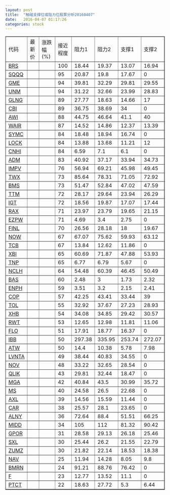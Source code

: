 ```yaml
---
layout: post
title:  "触碰支撑位或阻力位股票分析20160407"
date:   2016-04-07 01:17:26
categories: stock
---
```

<script type="text/javascript">
var stockList = []
stockList.push('gb_brs');
stockList.push('gb_sqqq');
stockList.push('gb_gme');
stockList.push('gb_unm');
stockList.push('gb_glng');
stockList.push('gb_cbi');
stockList.push('gb_awi');
stockList.push('gb_wair');
stockList.push('gb_symc');
stockList.push('gb_lock');
stockList.push('gb_cnhi');
stockList.push('gb_adm');
stockList.push('gb_impv');
stockList.push('gb_twx');
stockList.push('gb_bms');
stockList.push('gb_ttm');
stockList.push('gb_igt');
stockList.push('gb_rax');
stockList.push('gb_ezpw');
stockList.push('gb_finl');
stockList.push('gb_now');
stockList.push('gb_tcb');
stockList.push('gb_xbi');
stockList.push('gb_tnp');
stockList.push('gb_nclh');
stockList.push('gb_bas');
stockList.push('gb_enph');
stockList.push('gb_cop');
stockList.push('gb_tol');
stockList.push('gb_xhb');
stockList.push('gb_rwt');
stockList.push('gb_flo');
stockList.push('gb_ibb');
stockList.push('gb_atw');
stockList.push('gb_lvnta');
stockList.push('gb_nov');
stockList.push('gb_qlik');
stockList.push('gb_mga');
stockList.push('gb_ms');
stockList.push('gb_axl');
stockList.push('gb_car');
stockList.push('gb_alny');
stockList.push('gb_midd');
stockList.push('gb_gpor');
stockList.push('gb_sxl');
stockList.push('gb_zumz');
stockList.push('gb_nav');
stockList.push('gb_bmrn');
stockList.push('gb_f');
stockList.push('gb_ptct');
</script>
<table border="1">
 <tr>
 <td>代码</td>
 <td>最新价</td>
 <td>涨跌幅(%)</td>
 <td>接近程度</td>
 <td>阻力1</td>
 <td>阻力2</td>
 <td>支撑1</td>
 <td>支撑2</td>
</tr>
  <tr id="brs" class="red">
  <td><a href="http://stock.finance.sina.com.cn/usstock/quotes/BRS.html" target="_blank">BRS</a></td><td></td><td></td><td>100</td><td>18.44</td><td>19.37</td><td>13.07</td><td>16.94</td></tr>
  <tr id="sqqq" class="green">
  <td><a href="http://stock.finance.sina.com.cn/usstock/quotes/SQQQ.html" target="_blank">SQQQ</a></td><td></td><td></td><td>95</td><td>20.87</td><td>19.8</td><td>17.67</td><td>0</td></tr>
  <tr id="gme" class="green">
  <td><a href="http://stock.finance.sina.com.cn/usstock/quotes/GME.html" target="_blank">GME</a></td><td></td><td></td><td>94</td><td>39.81</td><td>32.29</td><td>29.81</td><td>29.55</td></tr>
  <tr id="unm" class="red">
  <td><a href="http://stock.finance.sina.com.cn/usstock/quotes/UNM.html" target="_blank">UNM</a></td><td></td><td></td><td>94</td><td>31.22</td><td>32.66</td><td>23.99</td><td>28.83</td></tr>
  <tr id="glng" class="green">
  <td><a href="http://stock.finance.sina.com.cn/usstock/quotes/GLNG.html" target="_blank">GLNG</a></td><td></td><td></td><td>89</td><td>27.77</td><td>18.63</td><td>14.66</td><td>17</td></tr>
  <tr id="cbi" class="green">
  <td><a href="http://stock.finance.sina.com.cn/usstock/quotes/CBI.html" target="_blank">CBI</a></td><td></td><td></td><td>89</td><td>36.75</td><td>38.69</td><td>34</td><td>0</td></tr>
  <tr id="awi" class="green">
  <td><a href="http://stock.finance.sina.com.cn/usstock/quotes/AWI.html" target="_blank">AWI</a></td><td></td><td></td><td>88</td><td>44.75</td><td>46.64</td><td>41.1</td><td>40</td></tr>
  <tr id="wair" class="red">
  <td><a href="http://stock.finance.sina.com.cn/usstock/quotes/WAIR.html" target="_blank">WAIR</a></td><td></td><td></td><td>87</td><td>14.52</td><td>14.86</td><td>12.37</td><td>13.39</td></tr>
  <tr id="symc" class="green">
  <td><a href="http://stock.finance.sina.com.cn/usstock/quotes/SYMC.html" target="_blank">SYMC</a></td><td></td><td></td><td>84</td><td>18.48</td><td>18.94</td><td>16.74</td><td>0</td></tr>
  <tr id="lock" class="green">
  <td><a href="http://stock.finance.sina.com.cn/usstock/quotes/LOCK.html" target="_blank">LOCK</a></td><td></td><td></td><td>84</td><td>13.88</td><td>13.68</td><td>11.21</td><td>12</td></tr>
  <tr id="cnhi" class="green">
  <td><a href="http://stock.finance.sina.com.cn/usstock/quotes/CNHI.html" target="_blank">CNHI</a></td><td></td><td></td><td>84</td><td>6.59</td><td>7.1</td><td>6.1</td><td>0</td></tr>
  <tr id="adm" class="green">
  <td><a href="http://stock.finance.sina.com.cn/usstock/quotes/ADM.html" target="_blank">ADM</a></td><td></td><td></td><td>83</td><td>40.92</td><td>37.17</td><td>33.94</td><td>34.73</td></tr>
  <tr id="impv" class="green">
  <td><a href="http://stock.finance.sina.com.cn/usstock/quotes/IMPV.html" target="_blank">IMPV</a></td><td></td><td></td><td>76</td><td>56.94</td><td>69.21</td><td>45.98</td><td>49.45</td></tr>
  <tr id="twx" class="green">
  <td><a href="http://stock.finance.sina.com.cn/usstock/quotes/TWX.html" target="_blank">TWX</a></td><td></td><td></td><td>73</td><td>85.64</td><td>78.31</td><td>71.05</td><td>72.92</td></tr>
  <tr id="bms" class="red">
  <td><a href="http://stock.finance.sina.com.cn/usstock/quotes/BMS.html" target="_blank">BMS</a></td><td></td><td></td><td>73</td><td>51.47</td><td>52.84</td><td>47.02</td><td>47.59</td></tr>
  <tr id="ttm" class="red">
  <td><a href="http://stock.finance.sina.com.cn/usstock/quotes/TTM.html" target="_blank">TTM</a></td><td></td><td></td><td>72</td><td>28.17</td><td>29.64</td><td>23.94</td><td>26.29</td></tr>
  <tr id="igt" class="green">
  <td><a href="http://stock.finance.sina.com.cn/usstock/quotes/IGT.html" target="_blank">IGT</a></td><td></td><td></td><td>72</td><td>18.56</td><td>19.87</td><td>17.07</td><td>17.44</td></tr>
  <tr id="rax" class="red">
  <td><a href="http://stock.finance.sina.com.cn/usstock/quotes/RAX.html" target="_blank">RAX</a></td><td></td><td></td><td>71</td><td>23.97</td><td>23.79</td><td>19.65</td><td>21.15</td></tr>
  <tr id="ezpw" class="red">
  <td><a href="http://stock.finance.sina.com.cn/usstock/quotes/EZPW.html" target="_blank">EZPW</a></td><td></td><td></td><td>71</td><td>4.69</td><td>3.4</td><td>2.75</td><td>0</td></tr>
  <tr id="finl" class="green">
  <td><a href="http://stock.finance.sina.com.cn/usstock/quotes/FINL.html" target="_blank">FINL</a></td><td></td><td></td><td>70</td><td>26.56</td><td>28.18</td><td>18</td><td>19.67</td></tr>
  <tr id="now" class="green">
  <td><a href="http://stock.finance.sina.com.cn/usstock/quotes/NOW.html" target="_blank">NOW</a></td><td></td><td></td><td>67</td><td>67.07</td><td>75.62</td><td>59.93</td><td>63.12</td></tr>
  <tr id="tcb" class="green">
  <td><a href="http://stock.finance.sina.com.cn/usstock/quotes/TCB.html" target="_blank">TCB</a></td><td></td><td></td><td>67</td><td>13.84</td><td>12.62</td><td>11.86</td><td>0</td></tr>
  <tr id="xbi" class="green">
  <td><a href="http://stock.finance.sina.com.cn/usstock/quotes/XBI.html" target="_blank">XBI</a></td><td></td><td></td><td>65</td><td>60.69</td><td>71.87</td><td>47.88</td><td>53.93</td></tr>
  <tr id="tnp" class="green">
  <td><a href="http://stock.finance.sina.com.cn/usstock/quotes/TNP.html" target="_blank">TNP</a></td><td></td><td></td><td>65</td><td>6.77</td><td>6.79</td><td>5.67</td><td>0</td></tr>
  <tr id="nclh" class="red">
  <td><a href="http://stock.finance.sina.com.cn/usstock/quotes/NCLH.html" target="_blank">NCLH</a></td><td></td><td></td><td>64</td><td>54.48</td><td>60.39</td><td>46.45</td><td>50.49</td></tr>
  <tr id="bas" class="red">
  <td><a href="http://stock.finance.sina.com.cn/usstock/quotes/BAS.html" target="_blank">BAS</a></td><td></td><td></td><td>60</td><td>2.48</td><td>3</td><td>1.73</td><td>2.32</td></tr>
  <tr id="enph" class="green">
  <td><a href="http://stock.finance.sina.com.cn/usstock/quotes/ENPH.html" target="_blank">ENPH</a></td><td></td><td></td><td>59</td><td>3.51</td><td>3.2</td><td>2.15</td><td>2.41</td></tr>
  <tr id="cop" class="green">
  <td><a href="http://stock.finance.sina.com.cn/usstock/quotes/COP.html" target="_blank">COP</a></td><td></td><td></td><td>57</td><td>42.25</td><td>43.41</td><td>33.44</td><td>39</td></tr>
  <tr id="tol" class="green">
  <td><a href="http://stock.finance.sina.com.cn/usstock/quotes/TOL.html" target="_blank">TOL</a></td><td></td><td></td><td>55</td><td>32.92</td><td>37.67</td><td>27.23</td><td>28.93</td></tr>
  <tr id="xhb" class="green">
  <td><a href="http://stock.finance.sina.com.cn/usstock/quotes/XHB.html" target="_blank">XHB</a></td><td></td><td></td><td>54</td><td>34.08</td><td>34.85</td><td>29.42</td><td>30.57</td></tr>
  <tr id="rwt" class="red">
  <td><a href="http://stock.finance.sina.com.cn/usstock/quotes/RWT.html" target="_blank">RWT</a></td><td></td><td></td><td>53</td><td>12.65</td><td>12.98</td><td>11.81</td><td>11.06</td></tr>
  <tr id="flo" class="green">
  <td><a href="http://stock.finance.sina.com.cn/usstock/quotes/FLO.html" target="_blank">FLO</a></td><td></td><td></td><td>51</td><td>17.91</td><td>18.77</td><td>16.37</td><td>0</td></tr>
  <tr id="ibb" class="green">
  <td><a href="http://stock.finance.sina.com.cn/usstock/quotes/IBB.html" target="_blank">IBB</a></td><td></td><td></td><td>50</td><td>297.38</td><td>335.95</td><td>253.74</td><td>272.07</td></tr>
  <tr id="atw" class="green">
  <td><a href="http://stock.finance.sina.com.cn/usstock/quotes/ATW.html" target="_blank">ATW</a></td><td></td><td></td><td>50</td><td>14.4</td><td>10.38</td><td>5.78</td><td>7.98</td></tr>
  <tr id="lvnta" class="green">
  <td><a href="http://stock.finance.sina.com.cn/usstock/quotes/LVNTA.html" target="_blank">LVNTA</a></td><td></td><td></td><td>49</td><td>38.44</td><td>40.83</td><td>34.55</td><td>0</td></tr>
  <tr id="nov" class="green">
  <td><a href="http://stock.finance.sina.com.cn/usstock/quotes/NOV.html" target="_blank">NOV</a></td><td></td><td></td><td>48</td><td>33.22</td><td>32.65</td><td>28.54</td><td>0</td></tr>
  <tr id="qlik" class="red">
  <td><a href="http://stock.finance.sina.com.cn/usstock/quotes/QLIK.html" target="_blank">QLIK</a></td><td></td><td></td><td>43</td><td>29.81</td><td>32.44</td><td>18.47</td><td>0</td></tr>
  <tr id="mga" class="green">
  <td><a href="http://stock.finance.sina.com.cn/usstock/quotes/MGA.html" target="_blank">MGA</a></td><td></td><td></td><td>42</td><td>40.84</td><td>43.5</td><td>30.99</td><td>35.72</td></tr>
  <tr id="ms" class="red">
  <td><a href="http://stock.finance.sina.com.cn/usstock/quotes/MS.html" target="_blank">MS</a></td><td></td><td></td><td>40</td><td>24.58</td><td>26.5</td><td>22.68</td><td>0</td></tr>
  <tr id="axl" class="red">
  <td><a href="http://stock.finance.sina.com.cn/usstock/quotes/AXL.html" target="_blank">AXL</a></td><td></td><td></td><td>39</td><td>14.56</td><td>15.59</td><td>11.44</td><td>0</td></tr>
  <tr id="car" class="red">
  <td><a href="http://stock.finance.sina.com.cn/usstock/quotes/CAR.html" target="_blank">CAR</a></td><td></td><td></td><td>38</td><td>25.57</td><td>28.1</td><td>23.65</td><td>0</td></tr>
  <tr id="alny" class="green">
  <td><a href="http://stock.finance.sina.com.cn/usstock/quotes/ALNY.html" target="_blank">ALNY</a></td><td></td><td></td><td>36</td><td>72.64</td><td>88.4</td><td>51.51</td><td>66.25</td></tr>
  <tr id="midd" class="green">
  <td><a href="http://stock.finance.sina.com.cn/usstock/quotes/MIDD.html" target="_blank">MIDD</a></td><td></td><td></td><td>34</td><td>105</td><td>112</td><td>81.32</td><td>90.42</td></tr>
  <tr id="gpor" class="green">
  <td><a href="http://stock.finance.sina.com.cn/usstock/quotes/GPOR.html" target="_blank">GPOR</a></td><td></td><td></td><td>31</td><td>28.58</td><td>29.13</td><td>26.18</td><td>25.46</td></tr>
  <tr id="sxl" class="green">
  <td><a href="http://stock.finance.sina.com.cn/usstock/quotes/SXL.html" target="_blank">SXL</a></td><td></td><td></td><td>30</td><td>25.44</td><td>26.2</td><td>21.55</td><td>22.79</td></tr>
  <tr id="zumz" class="green">
  <td><a href="http://stock.finance.sina.com.cn/usstock/quotes/ZUMZ.html" target="_blank">ZUMZ</a></td><td></td><td></td><td>30</td><td>21.82</td><td>22.14</td><td>18.53</td><td>18.38</td></tr>
  <tr id="nav" class="red">
  <td><a href="http://stock.finance.sina.com.cn/usstock/quotes/NAV.html" target="_blank">NAV</a></td><td></td><td></td><td>25</td><td>11.94</td><td>14.28</td><td>8.05</td><td>9.8</td></tr>
  <tr id="bmrn" class="green">
  <td><a href="http://stock.finance.sina.com.cn/usstock/quotes/BMRN.html" target="_blank">BMRN</a></td><td></td><td></td><td>24</td><td>91.21</td><td>88.76</td><td>76.42</td><td>0</td></tr>
  <tr id="f" class="green">
  <td><a href="http://stock.finance.sina.com.cn/usstock/quotes/F.html" target="_blank">F</a></td><td></td><td></td><td>23</td><td>12.77</td><td>13.52</td><td>11.1</td><td>0</td></tr>
  <tr id="ptct" class="green">
  <td><a href="http://stock.finance.sina.com.cn/usstock/quotes/PTCT.html" target="_blank">PTCT</a></td><td></td><td></td><td>22</td><td>18.63</td><td>27.72</td><td>5.3</td><td>6.44</td></tr>
</table>
